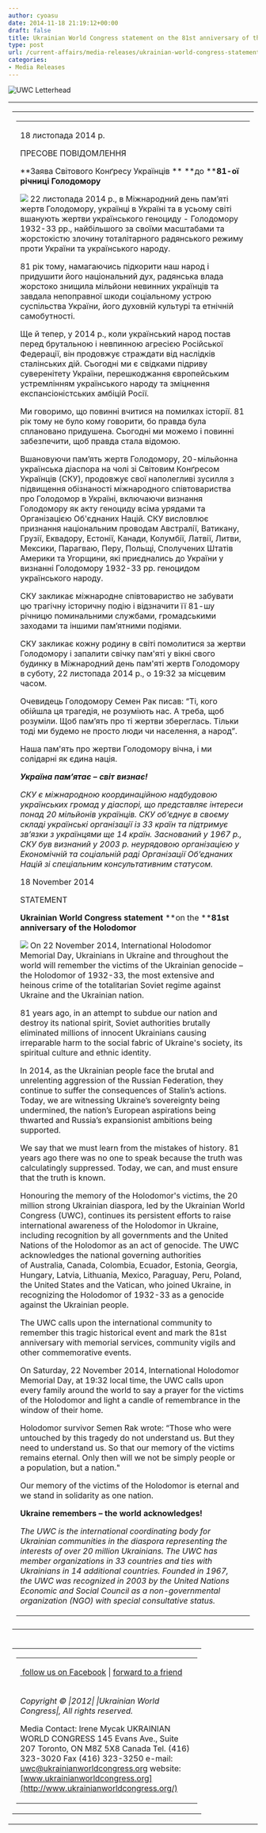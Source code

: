 ```yaml
---
author: cyoasu
date: 2014-11-18 21:19:12+00:00
draft: false
title: Ukrainian World Congress statement on the 81st anniversary of the Holodomor
type: post
url: /current-affairs/media-releases/ukrainian-world-congress-statement-on-the-81st-anniversary-of-the-holodomor/
categories:
- Media Releases
---
```


![UWC Letterhead](http://www.ozeukes.com/wp-content/uploads/2014/03/UWC-Letterhead.jpg)

<table cellpadding="0" width="600" cellspacing="0" border="0" id="templateContainer" >
<tbody >
<tr >

<td align="center" valign="top" >
<table cellpadding="0" width="600" cellspacing="0" border="0" id="templateBody" >
<tbody >
<tr >

<td colspan="3" class="bodyContent" valign="top" >
<table cellpadding="20" width="100%" cellspacing="0" border="0" >
<tbody >
<tr >

<td valign="top" >


18 листопада 2014 р.





ПРЕСОВЕ ПОВІДОМЛЕННЯ





**Заява Світового Конґресу Українців **
**до ****81-ої річниці Голодомору**





![](https://gallery.mailchimp.com/de2539b79635c8cbb531d04c2/images/370b815b-75df-49e8-8019-49d714e88c62.jpeg)
22 листопада 2014 р., в Міжнародний день пам’яті жертв Голодомору, українці в Україні та в усьому світі вшанують жертви українського геноциду - Голодомору 1932-33 рр., найбільшого за своїми масштабами та жорстокістю злочину тоталітарного радянського режиму проти України та українського народу.

81 рік тому, намагаючись підкорити наш народ і придушити його національний дух, радянська влада жорстоко знищила мільйони невинних українців та завдала непоправної шкоди соціальному устрою суспільства України, його духовній культурі та етнічній самобутності.

Ще й тепер, у 2014 р., коли український народ постав перед брутальною і невпинною агресією Російської Федерації, він продовжує страждати від наслідків сталінських дій. Сьогодні ми є свідками підриву суверенітету України, перешкоджання європейським устремлінням українського народу та зміцнення експансіоністських амбіцій Росії.

Ми говоримо, що повинні вчитися на помилках історії. 81 рік тому не було кому говорити, бо правда була сплановано придушена. Сьогодні ми можемо і повинні забезпечити, щоб правда стала відомою.

Вшановуючи пам’ять жертв Голодомору, 20-мільйонна українська діаспора на чолі зі Світовим Конґресом Українців (СКУ), продовжує свої наполегливі зусилля з підвищення обізнаності міжнародного співтовариства про Голодомор в Україні, включаючи визнання Голодомору як акту геноциду всіма урядами та Організацією Об'єднаних Націй. СКУ висловлює признання національним проводам Австралії, Ватикану, Грузії, Еквадору, Естонії, Канади, Колумбії, Латвії, Литви, Мексики, Парагваю, Перу, Польщі, Сполучених Штатів Америки та Угорщини, які приєднались до України у визнанні Голодомору 1932-33 рр. геноцидом українського народу.

СКУ закликає міжнародне співтовариство не забувати цю трагічну історичну подію і відзначити її 81-шу річницю поминальними службами, громадськими заходами та іншими пам’ятними подіями.

СКУ закликає кожну родину в світі помолитися за жертви Голодомору і запалити свічку пам'яті у вікні свого будинку в Міжнародний день пам'яті жертв Голодомору в суботу, 22 листопада 2014 р., о 19:32 за місцевим часом.

Очевидець Голодомору Семен Рак писав: “Ті, кого обійшла ця трагедія, не розуміють нас. А треба, щоб розуміли. Щоб пам’ять про ті жертви збереглась. Тільки тоді ми будемо не просто люди чи населення, а народ”.

Наша пам'ять про жертви Голодомору вічна, і ми солідарні як єдина нація.





**_Україна пам_****_’_****_ятає – світ визнає!_**





_СКУ є міжнародною координаційною надбудовою українських громад у діаспорі, що представляє інтереси понад 20 мільйонів українців. СКУ об’єднує в своєму складі українські організації із 33 країн та підтримує зв’язки з українцями ще 14 країн. Заснований у 1967 р., СКУ був визнаний у 2003 р. неурядовою організацією у Економічній та_ _соціальній раді Організації Об’єднаних Націй зі спеціальним консультативним статусом._






18 November 2014





STATEMENT





**Ukrainian World Congress statement**
**on the ****81st anniversary of the Holodomor**





![](https://gallery.mailchimp.com/de2539b79635c8cbb531d04c2/images/370b815b-75df-49e8-8019-49d714e88c62.jpeg)
On 22 November 2014, International Holodomor Memorial Day, Ukrainians in Ukraine and throughout the world will remember the victims of the Ukrainian genocide – the Holodomor of 1932-33, the most extensive and heinous crime of the totalitarian Soviet regime against Ukraine and the Ukrainian nation.

81 years ago, in an attempt to subdue our nation and destroy its national spirit, Soviet authorities brutally eliminated millions of innocent Ukrainians causing irreparable harm to the social fabric of Ukraine's society, its spiritual culture and ethnic identity.

In 2014, as the Ukrainian people face the brutal and unrelenting aggression of the Russian Federation, they continue to suffer the consequences of Stalin’s actions. Today, we are witnessing Ukraine’s sovereignty being undermined, the nation’s European aspirations being thwarted and Russia’s expansionist ambitions being supported.

We say that we must learn from the mistakes of history. 81 years ago there was no one to speak because the truth was calculatingly suppressed. Today, we can, and must ensure that the truth is known.

Honouring the memory of the Holodomor's victims, the 20 million strong Ukrainian diaspora, led by the Ukrainian World Congress (UWC), continues its persistent efforts to raise international awareness of the Holodomor in Ukraine, including recognition by all governments and the United Nations of the Holodomor as an act of genocide. The UWC acknowledges the national governing authorities of Australia, Canada, Colombia, Ecuador, Estonia, Georgia, Hungary, Latvia, Lithuania, Mexico, Paraguay, Peru, Poland, the United States and the Vatican, who joined Ukraine, in recognizing the Holodomor of 1932-33 as a genocide against the Ukrainian people.

The UWC calls upon the international community to remember this tragic historical event and mark the 81st anniversary with memorial services, community vigils and other commemorative events.

On Saturday, 22 November 2014, International Holodomor Memorial Day, at 19:32 local time, the UWC calls upon every family around the world to say a prayer for the victims of the Holodomor and light a candle of remembrance in the window of their home.

Holodomor survivor Semen Rak wrote: “Those who were untouched by this tragedy do not understand us. But they need to understand us. So that our memory of the victims remains eternal. Only then will we not be simply people or a population, but a nation."

Our memory of the victims of the Holodomor is eternal and we stand in solidarity as one nation.





**Ukraine remembers – the world acknowledges!**





_The UWC is the international coordinating body for Ukrainian communities in the diaspora representing the interests of over 20 million Ukrainians. The UWC has member organizations in 33 countries and ties with Ukrainians in 14 additional countries. Founded in 1967, the UWC was recognized in 2003 by the United Nations Economic and Social Council as a non-governmental organization (NGO) with special consultative status._

</td>
</tr>
</tbody>
</table>

</td>
</tr>
<tr >

<td width="280" class="leftColumnContent" valign="top" >
</td>

<td width="280" class="rightColumnContent" valign="top" >
</td>
</tr>
</tbody>
</table>

</td>
</tr>
<tr >

<td align="center" valign="top" >
<table cellpadding="10" width="600" cellspacing="0" border="0" id="templateFooter" >
<tbody >
<tr >

<td class="footerContent" valign="top" >
<table cellpadding="10" width="100%" cellspacing="0" border="0" >
<tbody >
<tr >

<td colspan="2" id="social" valign="middle" >


[ ](http://www.facebook.com/pages/Ukrainian-World-Congress-%D0%A1%D0%B2i%D1%82%D0%BE%D0%B2%D0%B8%D0%B9-%D0%9A%D0%BE%D0%BD%D2%91%D1%80%D0%B5%D1%81-%D0%A3%D0%BA%D1%80%D0%B0%D1%97%D0%BD%D1%86%D1%96%D0%B2/130772870318563?ref=ts)[follow us on Facebook](https://www.facebook.com/pages/Ukrainian-World-Congress-%D0%A1%D0%B2i%D1%82%D0%BE%D0%B2%D0%B8%D0%B9-%D0%9A%D0%BE%D0%BD%D2%91%D1%80%D0%B5%D1%81-%D0%A3%D0%BA%D1%80%D0%B0%D1%97%D0%BD%D1%86%D1%96%D0%B2/130772870318563) | [forward to a friend](http://us4.forward-to-friend1.com/forward?u=de2539b79635c8cbb531d04c2&id=f3be2517e7&e=3476e17c78)

</td>
</tr>
<tr >

<td width="350" valign="top" >


_Copyright © *|2012|* *|Ukrainian World Congress|*, All rights reserved._

Media Contact: Irene Mycak
UKRAINIAN WORLD CONGRESS
145 Evans Ave., Suite 207
Toronto, ON
M8Z 5X8 Canada
Tel. (416) 323-3020
Fax (416) 323-3250
e-mail: uwc@ukrainianworldcongress.org
website: [www.ukrainianworldcongress.org](http://www.ukrainianworldcongress.org/)

</td>
</tr>
</tbody>
</table>

</td>
</tr>
</tbody>
</table>

</td>
</tr>
</tbody>
</table>
